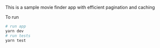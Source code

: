 This is a sample movie finder app with efficient pagination and caching

 
To run 

```bash
# run app
yarn dev
# run tests
yarn test
```
 
